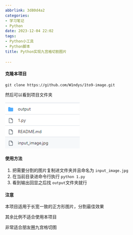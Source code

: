 ```yaml
---
abbrlink: 3d80d4a2
categories:
- 学习笔记
- Python
date: 2023-12-04 22:02
tags:
- Python小工具
- Python脚本
title: Python实现九宫格切割图片

---
```


#### 克隆本项目

```
git clone https://github.com/W1ndys/1to9-image.git
```

然后可以看到项目文件夹

![image-20231204220532722](../images/Python/1-to-9/image-20231204220532722.png)

#### 使用方法

1. 把需要分割的图片复制进文件夹并且命名为 `input_image.jpg`
2. 在当前目录进命令行执行 `python 1.py`
3. 看到输出回显之后找 `output`文件夹就行



#### 注意

本项目适用于长宽一致的正方形图片，分割最佳效果

其余比例不适合使用本项目

非常适合朋友圈九宫格切图